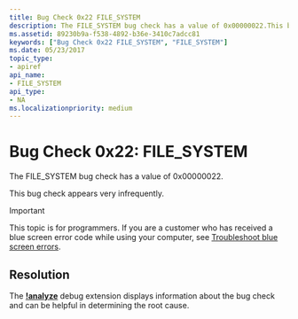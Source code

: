```yaml
---
title: Bug Check 0x22 FILE_SYSTEM
description: The FILE_SYSTEM bug check has a value of 0x00000022.This bug check appears very infrequently.
ms.assetid: 89230b9a-f538-4892-b36e-3410c7adcc81
keywords: ["Bug Check 0x22 FILE_SYSTEM", "FILE_SYSTEM"]
ms.date: 05/23/2017
topic_type:
- apiref
api_name:
- FILE_SYSTEM
api_type:
- NA
ms.localizationpriority: medium
---
```


# Bug Check 0x22: FILE\_SYSTEM


The FILE\_SYSTEM bug check has a value of 0x00000022.

This bug check appears very infrequently.

> [!IMPORTANT]
> This topic is for programmers. If you are a customer who has received a blue screen error code while using your computer, see [Troubleshoot blue screen errors](https://www.windows.com/stopcode).



## Resolution
The [**!analyze**](https://docs.microsoft.com/windows-hardware/drivers/debugger/-analyze) debug extension displays information about the bug check and can be helpful in determining the root cause.
 

 




